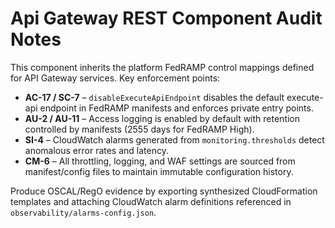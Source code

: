 # Api Gateway REST Component Audit Notes

This component inherits the platform FedRAMP control mappings defined for API Gateway services. Key enforcement points:

- **AC-17 / SC-7** – `disableExecuteApiEndpoint` disables the default execute-api endpoint in FedRAMP manifests and enforces private entry points.
- **AU-2 / AU-11** – Access logging is enabled by default with retention controlled by manifests (2555 days for FedRAMP High).
- **SI-4** – CloudWatch alarms generated from `monitoring.thresholds` detect anomalous error rates and latency.
- **CM-6** – All throttling, logging, and WAF settings are sourced from manifest/config files to maintain immutable configuration history.

Produce OSCAL/RegO evidence by exporting synthesized CloudFormation templates and attaching CloudWatch alarm definitions referenced in `observability/alarms-config.json`.
